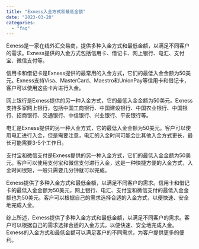 ```yaml
---
title: "Exness入金方式和最低金额"
date: "2023-03-20"
categories: 
  - "faq"
---
```


Exness是一家在线外汇交易商，提供多种入金方式和最低金额，以满足不同客户的需求。Exness提供的入金方式包括信用卡、借记卡、网上银行、电汇、支付宝、微信支付等。

信用卡和借记卡是Exness提供的最常用的入金方式，它们的最低入金金额为50美元。Exness支持Visa、MasterCard、Maestro和UnionPay等信用卡和借记卡，客户可以使用这些卡片进行入金。

网上银行是Exness提供的另一种入金方式，它的最低入金金额为50美元。Exness支持多家网上银行，包括中国工商银行、中国建设银行、中国农业银行、中国银行、招商银行、交通银行、中信银行、兴业银行、平安银行等。

电汇是Exness提供的另一种入金方式，它的最低入金金额为50美元。客户可以使用电汇进行入金，但是需要注意，电汇的入金时间可能会比其他入金方式更长，最长可能需要3-5个工作日。

支付宝和微信支付是Exness提供的另一种入金方式，它们的最低入金金额为50美元。客户可以使用支付宝和微信支付进行入金，这是一种快捷方便的入金方式，入金时间很短，一般只需要几分钟就可以完成。

Exness提供了多种入金方式和最低金额，以满足不同客户的需求。信用卡和借记卡的最低入金金额为50美元，网上银行、电汇、支付宝和微信支付的最低入金金额也为50美元。客户可以根据自己的需求选择合适的入金方式，以便快速、安全地完成入金。

综上所述，Exness提供了多种入金方式和最低金额，以满足不同客户的需求。客户可以根据自己的需求选择合适的入金方式，以便快速、安全地完成入金。Exness的入金方式和最低金额可以满足客户的不同需求，为客户提供更多的便利。

